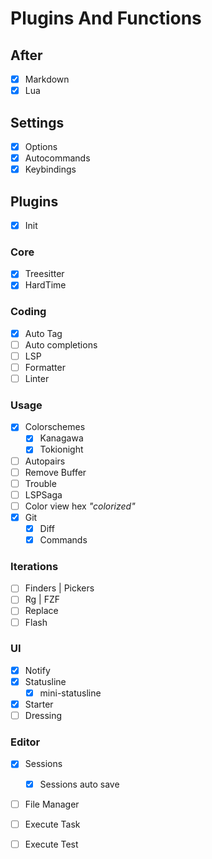 # Plugins And Functions

## After

- [x] Markdown
- [x] Lua

## Settings

- [x] Options
- [x] Autocommands
- [x] Keybindings

## Plugins

- [x] Init

### Core

- [x] Treesitter
- [x] HardTime

### Coding

- [x] Auto Tag
- [ ] Auto completions
- [ ] LSP
- [ ] Formatter
- [ ] Linter

### Usage

- [x] Colorschemes
  - [x] Kanagawa
  - [x] Tokionight
- [ ] Autopairs
- [ ] Remove Buffer
- [ ] Trouble
- [ ] LSPSaga
- [ ] Color view hex _"colorized"_
- [x] Git
  - [x] Diff
  - [x] Commands

### Iterations

- [ ] Finders | Pickers
- [ ] Rg | FZF
- [ ] Replace
- [ ] Flash

### UI

- [x] Notify
- [x] Statusline
  - [x] mini-statusline
- [x] Starter
- [ ] Dressing

### Editor

- [x] Sessions
  - [x] Sessions auto save
- [ ] File Manager
- [ ] Execute Task
- [ ] Execute Test

